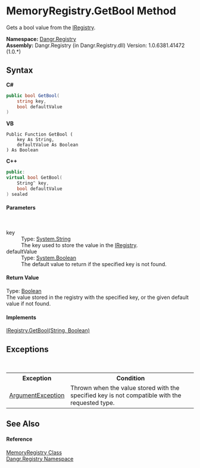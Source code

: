 # MemoryRegistry.GetBool Method 
 

Gets a bool value from the <a href="T_Dangr_Registry_IRegistry">IRegistry</a>.

**Namespace:**&nbsp;<a href="N_Dangr_Registry">Dangr.Registry</a><br />**Assembly:**&nbsp;Dangr.Registry (in Dangr.Registry.dll) Version: 1.0.6381.41472 (1.0.*)

## Syntax

**C#**<br />
``` C#
public bool GetBool(
	string key,
	bool defaultValue
)
```

**VB**<br />
``` VB
Public Function GetBool ( 
	key As String,
	defaultValue As Boolean
) As Boolean
```

**C++**<br />
``` C++
public:
virtual bool GetBool(
	String^ key, 
	bool defaultValue
) sealed
```


#### Parameters
&nbsp;<dl><dt>key</dt><dd>Type: <a href="http://msdn2.microsoft.com/en-us/library/s1wwdcbf" target="_blank">System.String</a><br />The key used to store the value in the <a href="T_Dangr_Registry_IRegistry">IRegistry</a>.</dd><dt>defaultValue</dt><dd>Type: <a href="http://msdn2.microsoft.com/en-us/library/a28wyd50" target="_blank">System.Boolean</a><br />The default value to return if the specified key is not found.</dd></dl>

#### Return Value
Type: <a href="http://msdn2.microsoft.com/en-us/library/a28wyd50" target="_blank">Boolean</a><br />The value stored in the registry with the specified key, or the given default value if not found.

#### Implements
<a href="M_Dangr_Registry_IRegistry_GetBool">IRegistry.GetBool(String, Boolean)</a><br />

## Exceptions
&nbsp;<table><tr><th>Exception</th><th>Condition</th></tr><tr><td><a href="http://msdn2.microsoft.com/en-us/library/3w1b3114" target="_blank">ArgumentException</a></td><td>Thrown when the value stored with the specified key is not compatible with the requested type.</td></tr></table>

## See Also


#### Reference
<a href="T_Dangr_Registry_MemoryRegistry">MemoryRegistry Class</a><br /><a href="N_Dangr_Registry">Dangr.Registry Namespace</a><br />